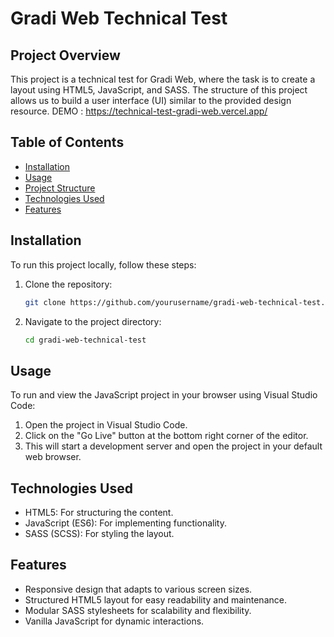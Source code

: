 # Gradi Web Technical Test

## Project Overview

This project is a technical test for Gradi Web, where the task is to create a layout using HTML5, JavaScript, and SASS. The structure of this project allows us to build a user interface (UI) similar to the provided design resource.
DEMO : https://technical-test-gradi-web.vercel.app/

## Table of Contents

- [Installation](#installation)
- [Usage](#usage)
- [Project Structure](#project-structure)
- [Technologies Used](#technologies-used)
- [Features](#features)



## Installation

To run this project locally, follow these steps:

1. Clone the repository:
    ```sh
    git clone https://github.com/yourusername/gradi-web-technical-test.git
    ```
2. Navigate to the project directory:
    ```sh
    cd gradi-web-technical-test
    ```

## Usage

To run and view the JavaScript project in your browser using Visual Studio Code:

1. Open the project in Visual Studio Code.
2. Click on the "Go Live" button at the bottom right corner of the editor.
3. This will start a development server and open the project in your default web browser.

## Technologies Used

- HTML5: For structuring the content.
- JavaScript (ES6): For implementing functionality.
- SASS (SCSS): For styling the layout.

## Features

- Responsive design that adapts to various screen sizes.
- Structured HTML5 layout for easy readability and maintenance.
- Modular SASS stylesheets for scalability and flexibility.
- Vanilla JavaScript for dynamic interactions.

